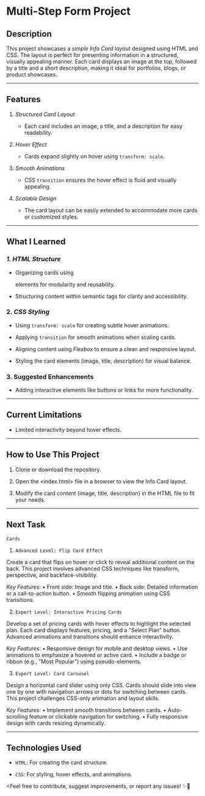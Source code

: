 # Multi-Step Form Project

## **Description** 

This project showcases a *simple Info Card layout* designed using HTML and CSS. The layout is perfect for presenting information in a structured, visually appealing manner. Each card displays an image at the top, followed by a title and a short description, making it ideal for portfolios, blogs, or product showcases.


---


## **Features**  

1. *Structured Card Layout*
   
   - Each card includes an image, a title, and a description for easy readability.

2. *Hover Effect*
   
   -  Cards expand slightly on hover using `transform: scale`. 

3. *Smooth Animations*

   - CSS `transition` ensures the hover effect is fluid and visually appealing. 

4. *Scalable Design*

   - The card layout can be easily extended to accommodate more cards or customized styles.


---


## **What I Learned**  

### *1. HTML Structure*

   - Organizing cards using <div> elements for modularity and reusability.

   - Structuring content within semantic tags for clarity and accessibility.

### 2. *CSS Styling*  

   - Using `transform: scale` for creating subtle hover animations.

   - Applying `transition` for smooth animations when scaling cards.

   - Aligning content using *Flexbox* to ensure a clean and responsive layout.

   - Styling the card elements (image, title, description) for visual balance.

### 3. **Suggested Enhancements** 

- Adding interactive elements like buttons or links for more functionality. 


---


## **Current Limitations**

- Limited interactivity beyond hover effects.


---


## **How to Use This Project**

1. Clone or download the repository.

2. Open the <index.html> file in a browser to view the Info Card layout.
   
3. Modify the card content (image, title, description) in the HTML file to fit your needs.


---


## **Next Task**

`Cards`

1. `Advanced Level: Flip Card Effect`

<Description>
Create a card that flips on hover or click to reveal additional content on the back. This project involves advanced CSS techniques like transform, perspective, and backface-visibility.

*Key Features:*
•	Front side: Image and title.
•	Back side: Detailed information or a call-to-action button.
•	Smooth flipping animation using CSS transitions.


2. `Expert Level: Interactive Pricing Cards`

<Description>
Develop a set of pricing cards with hover effects to highlight the selected plan. Each card displays features, pricing, and a "Select Plan" button. Advanced animations and transitions should enhance interactivity.

*Key Features:*
•	Responsive design for mobile and desktop views.
•	Use animations to emphasize a hovered or active card.
•	Include a badge or ribbon (e.g., "Most Popular") using pseudo-elements.


3. `Expert Level: Card Carousel`

<Description>
Design a horizontal card slider using only CSS. Cards should slide into view one by one with navigation arrows or dots for switching between cards. This project challenges CSS-only animation and layout skills.

*Key Features:*
•	Implement smooth transitions between cards.
•	Auto-scrolling feature or clickable navigation for switching.
•	Fully responsive design with cards resizing dynamically.


---


## **Technologies Used**

- `HTML`: For creating the card structure.

- `CSS`:  For styling, hover effects, and animations.


<Feel free to contribute, suggest improvements, or report any issues! ✨🚀